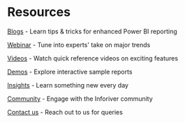 # Resources

[Blogs](https://inforiver.com/blogs/) - Learn tips & tricks for enhanced Power BI reporting

[Webinar](https://inforiver.com/webinars/) - Tune into experts' take on major trends

[Videos](https://inforiver.com/matrix/videos/) - Watch quick reference videos on exciting features

[Demos](https://inforiver.com/demos/) - Explore interactive sample reports

[Insights](https://inforiver.com/insights/) - Learn something new every day

[Community](https://community.inforiver.com/) - Engage with the Inforiver community

[Contact us](https://inforiver.com/contact-us/) - Reach out to us for queries
